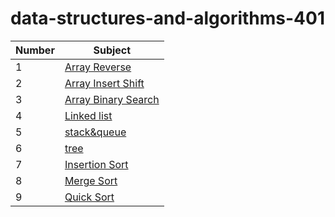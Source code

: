 # data-structures-and-algorithms-401


| Number | Subject                                                |
| ------ | ------------------------------------------------------ |
| 1      | [Array Reverse](./array-reverse/README.md)             |
| 2      | [Array Insert Shift](./array-insert-shift/README.md)   |
| 3      | [Array Binary Search](./array-binary-search/README.md) |
| 4      | [Linked list](./linked-list/README.md)                 |
| 5      | [stack&queue](stack&queue/app/src/main/java/stackAndQueue/README.md)|
| 6      | [tree](./tree/README.md)|
| 7      |[Insertion Sort](sort/app/src/main/java/sort/insertion/BLOG.md)|
| 8      |[Merge Sort](sort/app/src/main/java/sort/merge/BLOG.md)|
| 9      |[Quick Sort](sort/app/src/main/java/sort/quick/BLOG.md)|



